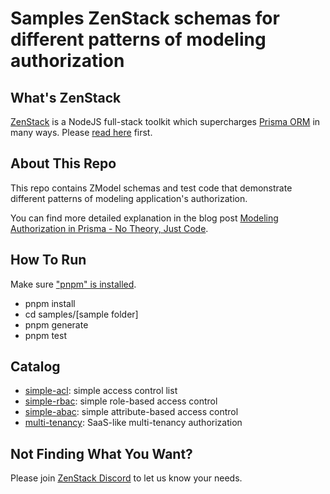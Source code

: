# Samples ZenStack schemas for different patterns of modeling authorization

## What's ZenStack

[ZenStack](https://github.com/zenstackhq/zenstack) is a NodeJS full-stack toolkit which supercharges [Prisma ORM](https://prisma.io) in many ways. Please [read here](https://zenstack.dev/docs) first.

## About This Repo

This repo contains ZModel schemas and test code that demonstrate different patterns of modeling application's authorization.

You can find more detailed explanation in the blog post [Modeling Authorization in Prisma - No Theory, Just Code](https://zenstack.dev/blog/model-authz).

## How To Run

Make sure ["pnpm" is installed](https://pnpm.io/installation).

-   pnpm install
-   cd samples/[sample folder]
-   pnpm generate
-   pnpm test

## Catalog

- [simple-acl](samples/simple-acl): simple access control list
- [simple-rbac](samples/simple-rbac): simple role-based access control
- [simple-abac](samples/simple-abac): simple attribute-based access control
- [multi-tenancy](samples/multi-tenancy): SaaS-like multi-tenancy authorization

## Not Finding What You Want?

Please join [ZenStack Discord](https://discord.gg/Ykhr738dUe) to let us know your needs.

